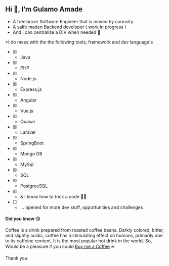 ## Hi 👋, I’m Gulamo Amade ##

- A freelancer Software Engineer that is moved by curiosity.
- A salfe maden Backend developer ( work in progress )
- And i can centralize a DIV when needed 🤣

*I do mess with the the following tools, framework and dev language's 
- [x] - Java
- [x] - PHP
- [x] - Node.js
- [x] - Express.js
- [x] - Angular
- [x] - Vue.js
- [x] - Quasar
- [x] - Laravel
- [x] - SpringBoot
- [x] - Mongo DB
- [x] - MySql
- [x] - SQL
- [x] - PostgreeSQL
- [x] - & I know how to trick a code 🥱🤐
- [ ] - ... opened for more dev stuff, opportunities and challenges 

#### Did you know 😏
Coffee is a drink prepared from roasted coffee beans. Darkly colored, bitter, and slightly acidic, coffee has a stimulating effect on humans, primarily due to its caffeine content. It is the most popular hot drink in the world. So, Would be a pleasure if you could [Buy me a Coffee](https://www.buymeacoffee.com/gul.amd) ☕ 

Thank you

<!---
gul-amd-moz/gul-amd-moz is a ✨ special ✨ repository because its `README.md` (this file) appears on your GitHub profile.
You can click the Preview link to take a look at your changes.
--->
